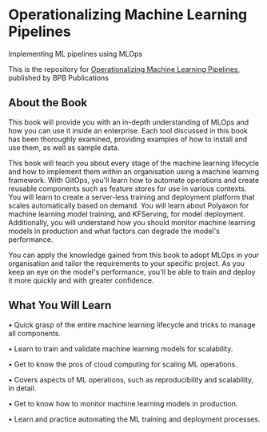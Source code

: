 # Operationalizing Machine Learning Pipelines

Implementing ML pipelines using MLOps

This is the repository for [Operationalizing Machine Learning Pipelines](https://bpbonline.com/products/operationalizing-machine-learning-pipelines?_pos=1&_sid=13810d54c&_ss=r), published by BPB Publications
## About the Book
This book will provide you with an in-depth understanding of MLOps and how you can use it inside an enterprise. Each tool discussed in this book has been thoroughly examined, providing examples of how to install and use them, as well as sample data.

This book will teach you about every stage of the machine learning lifecycle and how to implement them within an organisation using a machine learning framework. With GitOps, you'll learn how to automate operations and create reusable components such as feature stores for use in various contexts. You will learn to create a server-less training and deployment platform that scales automatically based on demand. You will learn about Polyaxon for machine learning model training, and KFServing, for model deployment. Additionally, you will understand how you should monitor machine learning models in production and what factors can degrade the model's performance.

You can apply the knowledge gained from this book to adopt MLOps in your organisation and tailor the requirements to your specific project. As you keep an eye on the model's performance, you'll be able to train and deploy it more quickly and with greater confidence.

## What You Will Learn
•	 Quick grasp of the entire machine learning lifecycle and tricks to manage all components.

•	 Learn to train and validate machine learning models for scalability.

•	 Get to know the pros of cloud computing for scaling ML operations.

•	 Covers aspects of ML operations, such as reproducibility and scalability, in detail.

•	 Get to know how to monitor machine learning models in production.

•	 Learn and practice automating the ML training and deployment processes.
